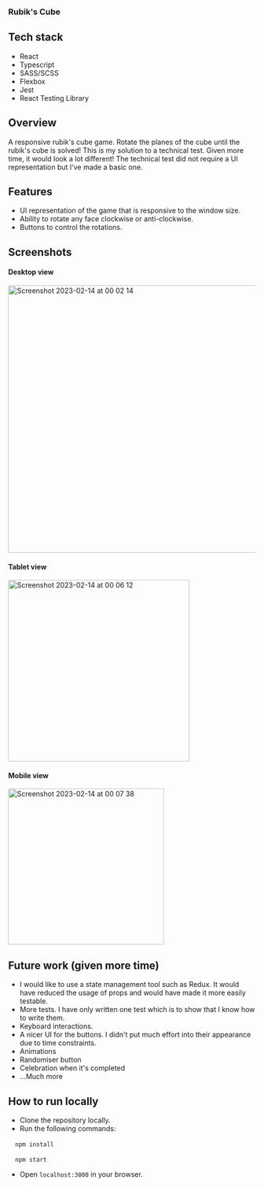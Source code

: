 
### Rubik's Cube

## Tech stack
- React
- Typescript
- SASS/SCSS
- Flexbox
- Jest
- React Testing Library

## Overview
A responsive rubik's cube game. Rotate the planes of the cube until the rubik's cube is solved! This is my solution to a technical test. Given more time, it would look a lot different! The technical test did not require a UI representation but I've made a basic one.

## Features
- UI representation of the game that is responsive to the window size.
- Ability to rotate any face clockwise or anti-clockwise.
- Buttons to control the rotations.

## Screenshots
#### Desktop view

<img width="543" alt="Screenshot 2023-02-14 at 00 02 14" src="https://user-images.githubusercontent.com/124267255/218602301-7ee3731f-49a2-4286-858a-3ef699a95213.png">

#### Tablet view

<img width="369" alt="Screenshot 2023-02-14 at 00 06 12" src="https://user-images.githubusercontent.com/124267255/218602739-7998edc3-696a-47a2-9593-43dd19607f37.png">

#### Mobile view

<img width="317" alt="Screenshot 2023-02-14 at 00 07 38" src="https://user-images.githubusercontent.com/124267255/218603195-ba1795f6-f5e8-4c13-a167-49c74ada10a4.png">

## Future work (given more time)
- I would like to use a state management tool such as Redux. It would have reduced the usage of props and would have made it more easily testable.
- More tests. I have only written one test which is to show that I know how to write them.
- Keyboard interactions.
- A nicer UI for the buttons. I didn't put much effort into their appearance due to time constraints.
- Animations
- Randomiser button
- Celebration when it's completed
- ...Much more

## How to run locally
- Clone the repository locally.
- Run the following commands:

&emsp;`npm install`

&emsp;`npm start`

- Open `localhost:3000` in your browser.

